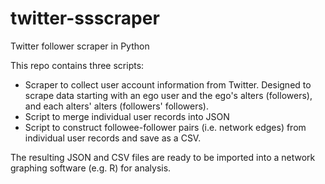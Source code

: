 # twitter-ssscraper
Twitter follower scraper in Python

This repo contains three scripts:

- Scraper to collect user account information from Twitter. Designed to scrape data starting with an ego user and the ego's alters (followers), and each alters' alters (followers' followers).
- Script to merge individual user records into JSON
- Script to construct followee-follower pairs (i.e. network edges) from individual user records and save as a CSV.

The resulting JSON and CSV files are ready to be imported into a network graphing software (e.g. R) for analysis.
